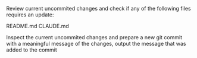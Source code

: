 Review current uncommited changes and check if any of the following files requires an update:

README.md
CLAUDE.md

Inspect the current uncommited changes and prepare a new git commit with a meaningful message of the changes, output the message that was added to the commit

